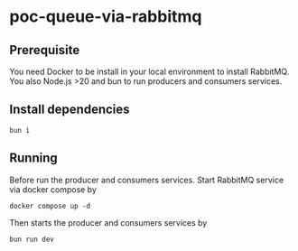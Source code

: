 # poc-queue-via-rabbitmq

## Prerequisite

You need Docker to be install in your local environment to install RabbitMQ. You also Node.js >20 and bun to run producers and consumers services.

## Install dependencies

```
bun i
```

## Running

Before run the producer and consumers services. Start RabbitMQ service via docker compose by
```
docker compose up -d
```

Then starts the producer and consumers services by
```
bun run dev
```